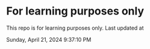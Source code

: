 # For learning purposes only
This repo is for learning purposes only.
Last updated at

Sunday, April 21, 2024 9:37:10 PM

